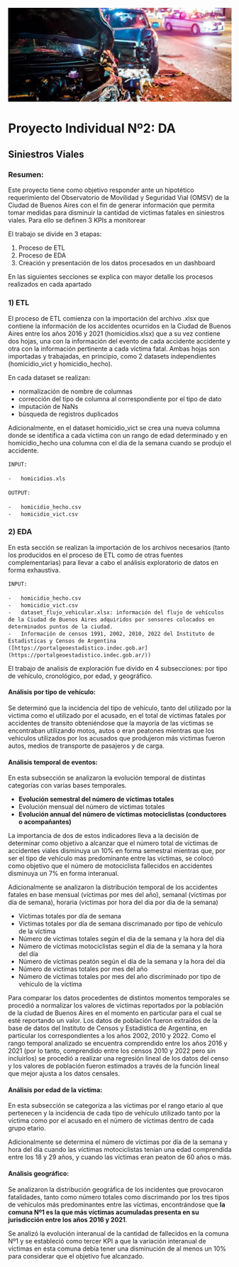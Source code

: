 ![banner](./src/banner2.jpg)
# Proyecto Individual Nº2: DA

## Siniestros Viales

### Resumen:

Este proyecto tiene como objetivo responder ante un hipotético
requerimiento del Observatorio de Movilidad y Seguridad Vial (OMSV) de
la Ciudad de Buenos Aires con el fin de generar información que permita
tomar medidas para disminuir la cantidad de victimas fatales en
siniestros viales. Para ello se definen 3 KPIs a monitorear

El trabajo se divide en 3 etapas:

1.  Proceso de ETL
2.  Proceso de EDA
3.  Creación y presentación de los datos procesados en un dashboard

En las siguientes secciones se explica con mayor detalle los procesos
realizados en cada apartado

### 1) ETL

El proceso de ETL comienza con la importación del archivo .xlsx que
contiene la información de los accidentes ocurridos en la Ciudad de
Buenos Aires entre los años 2016 y 2021 (homicidios.xlsx) que a su vez
contiene dos hojas, una con la información del evento de cada accidente
accidente y otra con la información pertinente a cada víctima fatal.
Ambas hojas son importadas y trabajadas, en principio, como 2 datasets
independientes (homicidio_vict y homicidio_hecho).

En cada dataset se realizan:

-   normalización de nombre de columnas
-   corrección del tipo de columna al correspondiente por el tipo de dato
-   imputación de NaNs
-   búsqueda de registros duplicados

Adicionalmente, en el dataset homicidio_vict se crea una nueva columna
donde se identifica a cada victima con un rango de edad determinado y en
homicidio_hecho una columna con el dia de la semana cuando se produjo el
accidente.

    INPUT:

    -   homicidios.xls

    OUTPUT:

    -   homicidio_hecho.csv
    -   homicidio_vict.csv

### 2) EDA

En esta sección se realizan la importación de los archivos necesarios
(tanto los producidos en el proceso de ETL como de otras fuentes
complementarias) para llevar a cabo el análisis exploratorio de datos en
forma exhaustiva.

    INPUT:

    -   homicidio_hecho.csv
    -   homicidio_vict.csv
    -   dataset_flujo_vehicular.xlsx: información del flujo de vehículos de la Ciudad de Buenos Aires adquiridos por sensores colocados en determinados puntos de la ciudad.
    -   Información de censos 1991, 2002, 2010, 2022 del Instituto de Estadisticas y Censos de Argentina ([https://portalgeoestadistico.indec.gob.ar](https://portalgeoestadistico.indec.gob.ar/))

El trabajo de analisis de exploración fue divido en 4 subsecciones: por
tipo de vehículo, cronológico, por edad, y geográfico.

#### Análisis por tipo de vehículo:

Se determinó que la incidencia del tipo de vehículo, tanto del utilizado
por la victima como el utilizado por el acusado, en el total de víctimas
fatales por accidentes de transito obteniéndose que la mayoría de las
víctimas se encontraban utilizando motos, autos o eran peatones mientras
que los vehiculos utilizados por los acusados que produjeron más
victimas fueron autos, medios de transporte de pasajeros y de carga.

#### Análisis temporal de eventos:

En esta subsección se analizaron la evolución temporal de distintas
categorías con varias bases temporales.

-   **Evolución semestral del número de víctimas totales**
-   Evolución mensual del número de víctimas totales
-   **Evolución annual del número de víctimas motociclistas (conductores o acompañantes)**

La importancia de dos de estos indicadores lleva a la decisión de determinar como objetivo a alcanzar que el número total de víctimas de accidentes viales disminuya un 10% en forma semestral mientras que, por ser el tipo de vehículo mas predominante entre las víctimas, se colocó como objetivo que el número de motociclista fallecidos en accidentes disminuya un 7% en forma interanual.

Adicionalmente se analizaron la distribución temporal de los accidentes
fatales en base mensual (víctimas por mes del año), semanal (víctimas
por día de semana), horaria (victimas por hora del dia por dia de la
semana)

-   Víctimas totales por día de semana
-   Víctimas totales por día de semana discrimanado por tipo de vehículo de la víctima
-   Número de víctimas totales según el dia de la semana y la hora del día
-   Número de víctimas motociclistas según el día de la semana y la hora del día
-   Número de víctimas peatón según el día de la semana y la hora del día
-   Número de víctimas totales por mes del año
-   Número de víctimas totales por mes del año discriminado por tipo de vehículo de la víctima

Para comparar los datos procedentes de distintos momentos temporales se
procedió a normalizar los valores de víctimas reportados por la
población de la ciudad de Buenos Aires en el momento en particular para
el cual se esté reportando un valor. Los datos de población fueron
extraídos de la base de datos del Instituto de Censos y Estadística de
Argentina, en particular los correspondientes a los años 2002, 2010 y
2022. Como el rango temporal analizado se encuentra comprendido entre
los años 2016 y 2021 (por lo tanto, comprendido entre los censos 2010 y
2022 pero sin incluirlos) se procedió a realizar una regresión lineal de
los datos del censo y los valores de población fueron estimados a través
de la función lineal que mejor ajusta a los datos censales.

#### Análisis por edad de la víctima:

En esta subsección se categoriza a las víctimas por el rango etario al
que pertenecen y la incidencia de cada tipo de vehículo utilizado tanto
por la víctima como por el acusado en el número de víctimas dentro de
cada grupo etario.

Adicionalmente se determina el número de víctimas por día de la semana y
hora del día cuando las víctimas motociclistas tenían una edad
comprendida entre los 18 y 29 años, y cuando las víctimas eran peaton de
60 años o más.

#### Análisis geográfico:

Se analizaron la distribución geográfica de los incidentes que
provocaron fatalidades, tanto como número totales como discrimando por
los tres tipos de vehículos más predominantes entre las víctimas,
encontrándose que **la comuna Nº1 es la que más víctimas acumuladas
presenta en su jurisdicción entre los años 2016 y 2021**.

Se analizó la evolución interanual de la cantidad de fallecidos en la
comuna Nº1 y se estableció como tercer KPI a que la variación interanual
de víctimas en esta comuna debía tener una disminución de al menos un
10% para considerar que el objetivo fue alcanzado.
